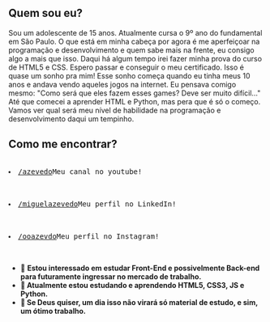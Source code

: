 <!DOCTYPE html>
<html lang="en">
<head>
    <meta charset="UTF-8">
    <meta name="viewport" content="width=device-width, initial-scale=1.0">
    </head>
<body>
    <h2>Quem sou eu?</h2>
        <p> Sou um adolescente de 15 anos. Atualmente cursa o 9º ano do fundamental em São Paulo. O que está em minha cabeça por agora é me aperfeiçoar na programação e desenvolvimento e quem sabe mais na frente, eu consigo algo a mais que isso. Daqui há algum tempo irei fazer minha prova do curso de HTML5 e CSS. Espero passar e conseguir o meu certificado. Isso é quase um sonho pra mim! Esse sonho começa quando eu tinha meus 10 anos e andava vendo aqueles jogos na internet. Eu pensava comigo mesmo: "Como será que eles fazem esses games? Deve ser muito difícil..." Até que comecei a aprender HTML e Python, mas pera que é só o começo. Vamos ver qual será meu nível de habilidade na programação e desenvolvimento daqui um tempinho.</p>
    <h2>Como me encontrar?</h2>
            <pre center>
                <li><a href="https://www.youtube.com/channel/UCEcSHF7PoMFRDoMAhtrF1Lw" target="_blank" rel="external">/azevedo</a>Meu canal no youtube!</li><br>
                <li><a href="https://www.linkedin.com/in/miguel-azevedo-8b3ab3286/">/miguelazevedo</a>Meu perfil no LinkedIn!</li><br>
                <li><a href="https://www.instagram.com/ooazevdo/">/ooazevdo</a>Meu perfil no Instagram!</li>
            </pre>
</body>
</html>

- 👀 <strong>Estou interessado em estudar Front-End e possivelmente Back-end para futuramente ingressar no mercado de trabalho.
- 🌱 Atualmente estou estudando e aprendendo HTML5, CSS3, JS e Python.
- 💞️ Se Deus quiser, um dia isso não virará só material de estudo, e sim, um ótimo trabalho.

<!---
Não tenha medo do caminho, tenha medo de não caminhar.
--->
